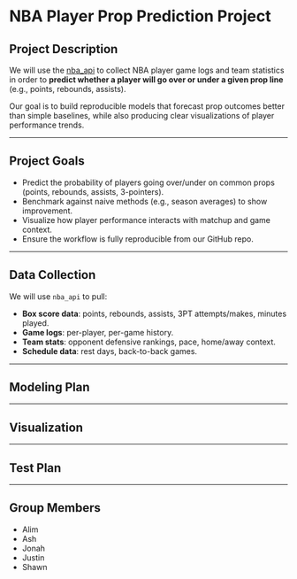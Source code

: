 # NBA Player Prop Prediction Project

## Project Description
We will use the [nba_api](https://github.com/swar/nba_api) to collect NBA player game logs and team statistics in order to **predict whether a player will go over or under a given prop line** (e.g., points, rebounds, assists).  

Our goal is to build reproducible models that forecast prop outcomes better than simple baselines, while also producing clear visualizations of player performance trends.

---

## Project Goals
- Predict the probability of players going over/under on common props (points, rebounds, assists, 3-pointers).  
- Benchmark against naive methods (e.g., season averages) to show improvement.  
- Visualize how player performance interacts with matchup and game context.  
- Ensure the workflow is fully reproducible from our GitHub repo.

---

## Data Collection
We will use `nba_api` to pull:  
- **Box score data**: points, rebounds, assists, 3PT attempts/makes, minutes played.  
- **Game logs**: per-player, per-game history.  
- **Team stats**: opponent defensive rankings, pace, home/away context.  
- **Schedule data**: rest days, back-to-back games.

---

## Modeling Plan

---

## Visualization

---

## Test Plan

---

## Group Members
- Alim
- Ash
- Jonah
- Justin
- Shawn
